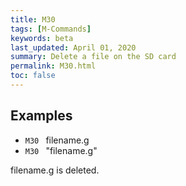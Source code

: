 ```yaml
---
title: M30
tags: [M-Commands] 
keywords: beta 
last_updated: April 01, 2020 
summary: Delete a file on the SD card 
permalink: M30.html
toc: false 
---
```



## Examples

* ` M30  ` filename.g
* ` M30  ` "filename.g"

filename.g is deleted.

